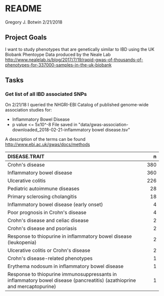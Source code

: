 README
================
Gregory J. Botwin
2/21/2018

Project Goals
-------------

I want to study phenotypes that are genetically similar to IBD using the UK Biobank Phentoype Data produced by the Neale Lab <http://www.nealelab.is/blog/2017/7/19/rapid-gwas-of-thousands-of-phenotypes-for-337000-samples-in-the-uk-biobank>

Tasks
-----

### Get list of all IBD associated SNPs

On 2/21/18 I queried the NHGRI-EBI Catalog of published genome-wide association studies for:
- Inflammatory Bowel Disease
- p value &lt;= 5x10^-8
File saved in "data/gwas-association-downloaded\_2018-02-21-inflammatory bowel disease.tsv"

A description of the terms can be found <http://www.ebi.ac.uk/gwas/docs/methods>

| DISEASE.TRAIT                                                                                                            |    n|
|:-------------------------------------------------------------------------------------------------------------------------|----:|
| Crohn's disease                                                                                                          |  380|
| Inflammatory bowel disease                                                                                               |  360|
| Ulcerative colitis                                                                                                       |  226|
| Pediatric autoimmune diseases                                                                                            |   28|
| Primary sclerosing cholangitis                                                                                           |   18|
| Inflammatory bowel disease (early onset)                                                                                 |    4|
| Poor prognosis in Crohn's disease                                                                                        |    4|
| Crohn's disease and celiac disease                                                                                       |    2|
| Crohn's disease and psoriasis                                                                                            |    2|
| Response to thiopurine in inflammatory bowel disease (leukopenia)                                                        |    2|
| Ulcerative colitis or Crohn's disease                                                                                    |    2|
| Crohn's disease-related phenotypes                                                                                       |    1|
| Erythema nodosum in inflammatory bowel disease                                                                           |    1|
| Response to thiopurine immunosuppressants in inflammatory bowel disease (pancreatitis) (azathioprine and mercaptopurine) |    1|
